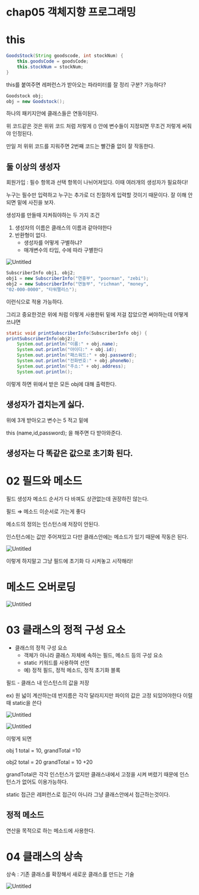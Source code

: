 # chap05 객체지향 프로그래밍

# this

```java
GoodsStock(String goodscode, int stockNum) {
	this.goodsCode = goodsCode;
	this.stockNum = stockNum;
}
```

this를 붙여주면 레퍼런스가 받아오는 파라미터를 잘 정리 구분? 가능하다?

```java
Goodstock obj;
obj = new Goodstock();
```

하나의 패키지안에 클래스들은  연동이된다.

위 코드같은 것은 위위 코드 처럼 저렇게 () 안에 변수들이 지정되면 무조건 저렇게 써줘야 인정된다.

만일 저 위위 코드를 지워주면 2번째 코드는 빨간줄 없이 잘 작동한다.

## 둘 이상의 생성자

회원가입 : 필수 항목과 선택 항목이 나뉘어져있다. 이때 여러개의 생성자가 필요하다!

누구는 필수만 입력하고 누구는 추가로 더 친절하게 입력할 것이기 때문이다. 잘 이해 안되면 밑에 사진을 보자.

생성자를 만들때 지켜줘야하는 두 가지 조건

1. 생성자의 이름은 클래스의 이름과 같아야한다
2. 반환형이 없다.
    - 생성자를 어떻게 구별하냐?
    - 매개변수의 타입, 수에 따라 구별한다
    

![Untitled](chap05%20%E1%84%80%E1%85%A2%E1%86%A8%E1%84%8E%E1%85%A6%E1%84%8C%E1%85%B5%E1%84%92%E1%85%A3%E1%86%BC%20%E1%84%91%E1%85%B3%E1%84%85%E1%85%A9%E1%84%80%E1%85%B3%E1%84%85%E1%85%A2%E1%84%86%E1%85%B5%E1%86%BC%20b01d0f7f9baf4514b6508aa10cb85186/Untitled.png)

```java
SubscriberInfo obj1, obj2;
obj1 = new SubscriberInfo("연흥부", "poorman", "zebi"); 
obj2 = new SubscriberInfo("연놀부", "richman", "money",
"02-000-0000", "타워팰리스");
```

이런식으로 적용 가능하다.

그리고 중요한것은 위에 처럼 이렇게 사용한뒤 밑에 저걸 잡았으면 써야하는데 어떻게 쓰냐면

```java
static void printSubscriberInfo(SubscriberInfo obj) {
printSubscriberInfo(obj2);
	System.out.println("이름:" + obj.name);
	System.out.println("아이디:" + obj.id);
	System.out.println("패스워드:" + obj.password);
	System.out.println("전화번호:" + obj.phoneNo);
	System.out.println("주소:" + obj.address);
	System.out.println();
```

이렇게 하면 위에서 받은 모든 obj에 대해 출력한다.

## 생성자가 겹치는게 싫다.

위에 3개 받아오고 변수는 5 적고 밑에 

this (name,id,password); 을 해주면 다 받아와준다.

## 생성자는 다 똑같은 값으로 초기화 된다.

# 02 필드와 메소드

필드 생성자 메소드 순서가 다 바껴도 상관없는데 권장하진 않는다.

필드 ⇒ 메소드 이순서로 가는게 좋다

메소드의 정의는 인스턴스에 저장이 안된다.

인스턴스에는 값만 주어져있고 다만 클래스안에는 메소드가 있기 때문에 작동은 된다.

![Untitled](chap05%20%E1%84%80%E1%85%A2%E1%86%A8%E1%84%8E%E1%85%A6%E1%84%8C%E1%85%B5%E1%84%92%E1%85%A3%E1%86%BC%20%E1%84%91%E1%85%B3%E1%84%85%E1%85%A9%E1%84%80%E1%85%B3%E1%84%85%E1%85%A2%E1%84%86%E1%85%B5%E1%86%BC%20b01d0f7f9baf4514b6508aa10cb85186/Untitled%201.png)

이렇게 하지말고 그냥 필드에 초기화 다 시켜놓고 시작해라!

# 메소드 오버로딩

![Untitled](chap05%20%E1%84%80%E1%85%A2%E1%86%A8%E1%84%8E%E1%85%A6%E1%84%8C%E1%85%B5%E1%84%92%E1%85%A3%E1%86%BC%20%E1%84%91%E1%85%B3%E1%84%85%E1%85%A9%E1%84%80%E1%85%B3%E1%84%85%E1%85%A2%E1%84%86%E1%85%B5%E1%86%BC%20b01d0f7f9baf4514b6508aa10cb85186/Untitled%202.png)

# 03 클래스의 정적 구성 요소

- 클래스의 정적 구성 요소
    - 객체가 아니라 클래스 자체에 속하는 필드, 메소드 등의 구성 요소
    - static 키워드를 사용하여 선언
    - 예) 정적 필드, 정적 메소드, 정적 초기화 블록

필드 - 클래스 내 인스턴스의 값을 저장

ex) 원 넓이 계산하는데 반지름은 각각 달라지지만 파이의 값은 고정 되있어야한다 이럴 때 static을 쓴다

![Untitled](chap05%20%E1%84%80%E1%85%A2%E1%86%A8%E1%84%8E%E1%85%A6%E1%84%8C%E1%85%B5%E1%84%92%E1%85%A3%E1%86%BC%20%E1%84%91%E1%85%B3%E1%84%85%E1%85%A9%E1%84%80%E1%85%B3%E1%84%85%E1%85%A2%E1%84%86%E1%85%B5%E1%86%BC%20b01d0f7f9baf4514b6508aa10cb85186/Untitled%203.png)

![Untitled](chap05%20%E1%84%80%E1%85%A2%E1%86%A8%E1%84%8E%E1%85%A6%E1%84%8C%E1%85%B5%E1%84%92%E1%85%A3%E1%86%BC%20%E1%84%91%E1%85%B3%E1%84%85%E1%85%A9%E1%84%80%E1%85%B3%E1%84%85%E1%85%A2%E1%84%86%E1%85%B5%E1%86%BC%20b01d0f7f9baf4514b6508aa10cb85186/Untitled%204.png)

이렇게 되면 

obj 1 total = 10,  grandTotal  =10

obj2 total  = 20  grandTotal = 10 +20

grandTotal은 각각 인스턴스가 없지만 클래스내에서 고정을 시켜 버렸기 때문에 인스턴스가 없어도 이용가능하다.

static 접근은 레퍼런스로 접근이 아니라 그냥 클래스안에서 접근하는것이다.

## 정적 메소드

연산을 목적으로 하는 메소드에 사용한다.

# 04 클래스의 상속

상속 : 기존 클래스를 확장해서 새로운 클래스를 만드는 기술

![Untitled](chap05%20%E1%84%80%E1%85%A2%E1%86%A8%E1%84%8E%E1%85%A6%E1%84%8C%E1%85%B5%E1%84%92%E1%85%A3%E1%86%BC%20%E1%84%91%E1%85%B3%E1%84%85%E1%85%A9%E1%84%80%E1%85%B3%E1%84%85%E1%85%A2%E1%84%86%E1%85%B5%E1%86%BC%20b01d0f7f9baf4514b6508aa10cb85186/Untitled%205.png)